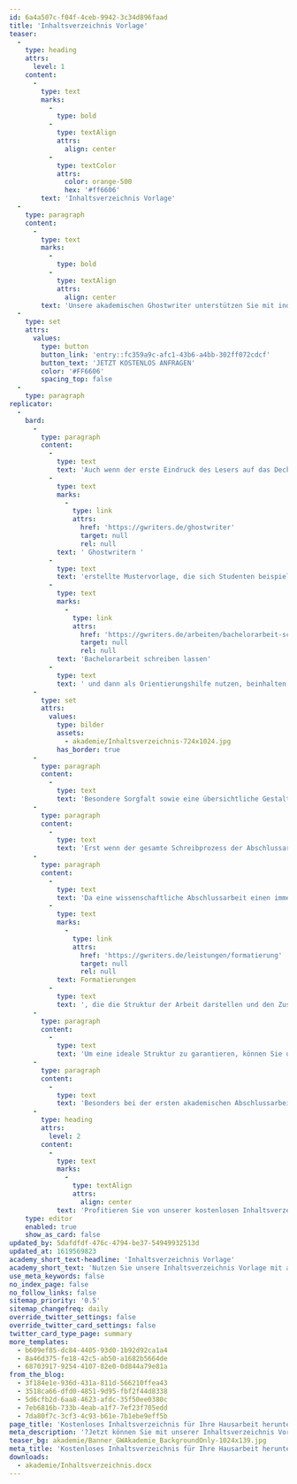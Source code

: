 ```yaml
---
id: 6a4a507c-f04f-4ceb-9942-3c34d896faad
title: 'Inhaltsverzeichnis Vorlage'
teaser:
  -
    type: heading
    attrs:
      level: 1
    content:
      -
        type: text
        marks:
          -
            type: bold
          -
            type: textAlign
            attrs:
              align: center
          -
            type: textColor
            attrs:
              color: orange-500
              hex: '#ff6606'
        text: 'Inhaltsverzeichnis Vorlage'
  -
    type: paragraph
    content:
      -
        type: text
        marks:
          -
            type: bold
          -
            type: textAlign
            attrs:
              align: center
        text: 'Unsere akademischen Ghostwriter unterstützen Sie mit individuellen Vorlagen, persönlichen Coachings oder unserem professionellen Ghostwriting-Service bei Ihrer Abschlussarbeit!'
  -
    type: set
    attrs:
      values:
        type: button
        button_link: 'entry::fc359a9c-afc1-43b6-a4bb-302ff072cdcf'
        button_text: 'JETZT KOSTENLOS ANFRAGEN'
        color: '#FF6606'
        spacing_top: false
  -
    type: paragraph
replicator:
  -
    bard:
      -
        type: paragraph
        content:
          -
            type: text
            text: 'Auch wenn der erste Eindruck des Lesers auf das Deckblatt zurückfällt, nehmen die Kritikpunkte oder positiven Aspekte erst beim Inhaltsverzeichnis gewisse Formen an. Dieser Bereich vermittelt weitere Details über die Qualität der wissenschaftlichen Arbeit und gewährt einen ersten Einblick in das analysierte Fachthema und die Struktur der Arbeit. Es ist quasi die Regel, mit Word erstellte Inhaltsverzeichnis stets automatisch zu aktualisieren und zu pflegen. Unsere Vorlagen basieren daher auf der automatischen Word Funktion und auch von unseren'
          -
            type: text
            marks:
              -
                type: link
                attrs:
                  href: 'https://gwriters.de/ghostwriter'
                  target: null
                  rel: null
            text: ' Ghostwritern '
          -
            type: text
            text: 'erstellte Mustervorlage, die sich Studenten beispielsweise für die '
          -
            type: text
            marks:
              -
                type: link
                attrs:
                  href: 'https://gwriters.de/arbeiten/bachelorarbeit-schreiben-lassen'
                  target: null
                  rel: null
            text: 'Bachelorarbeit schreiben lassen'
          -
            type: text
            text: ' und dann als Orientierungshilfe nutzen, beinhalten automatisch erstellte Inhaltsverzeichnisse.'
      -
        type: set
        attrs:
          values:
            type: bilder
            assets:
              - akademie/Inhaltsverzeichnis-724x1024.jpg
            has_border: true
      -
        type: paragraph
        content:
          -
            type: text
            text: 'Besondere Sorgfalt sowie eine übersichtliche Gestaltung sind bei einem wissenschaftlichen Inhaltsverzeichnis essentiell. Dieses Verzeichnis hilft dem Leser und auch dem Prüfer, sich in der wissenschaftlichen Arbeit einfacher zurechtfinden zu können. Zudem gibt jene Gliederung die nachfolgende Struktur einer Abschlussarbeit vor.'
      -
        type: paragraph
        content:
          -
            type: text
            text: 'Erst wenn der gesamte Schreibprozess der Abschlussarbeit abgeschlossen ist, findet auch das Inhaltsverzeichnis zu einem runden Abschluss. Eine Inhaltsverzeichnis Vorlage gibt Aufschluss darüber, welche Inhalte ein solches Inhaltsverzeichnis zusammenfasst und wie dieses aufgebaut ist. Dadurch bekommen Sie ein gutes Feingefühl dafür, was wichtig ist und welche Aspekte in das Inhaltsverzeichnis gehören.'
      -
        type: paragraph
        content:
          -
            type: text
            text: 'Da eine wissenschaftliche Abschlussarbeit einen immensen zeitlichen Anspruch stellt, kann die Erstellung des Inhaltsverzeichnisses schnell in den Hintergrund geraten. Dies darf allerdings in keinem Fall passieren. Ein Inhaltsverzeichnis umfasst eine ganze Reihe '
          -
            type: text
            marks:
              -
                type: link
                attrs:
                  href: 'https://gwriters.de/leistungen/formatierung'
                  target: null
                  rel: null
            text: Formatierungen
          -
            type: text
            text: ', die die Struktur der Arbeit darstellen und den Zusammenhang mit dem wissenschaftlichen Text verdeutlicht. Zudem können sich auf Grund der sogenannten Fachblindheit kleine Fehlerquellen einschleichen und auch dann hilft unsere Vorlage weiter.'
      -
        type: paragraph
        content:
          -
            type: text
            text: 'Um eine ideale Struktur zu garantieren, können Sie unser kostenloses Inhaltsverzeichnis für Ihre Abschlussarbeit herunterladen, welches die Formatierungen zielgerichtet demonstriert.'
      -
        type: paragraph
        content:
          -
            type: text
            text: 'Besonders bei der ersten akademischen Abschlussarbeit ist eine Vorlage ein nützliches Handwerksinstrument, denn die bestehenden Vorkenntnisse reichen nicht immer aus. Häufig ist es hilfreich, sich die Vorgaben für ein Inhaltsverzeichnis vor jeder wissenschaftlichen Arbeit noch einmal ins Gedächtnis zu rufen.'
      -
        type: heading
        attrs:
          level: 2
        content:
          -
            type: text
            marks:
              -
                type: textAlign
                attrs:
                  align: center
            text: 'Profitieren Sie von unserer kostenlosen Inhaltsverzeichnis-Vorlage!'
    type: editor
    enabled: true
    show_as_card: false
updated_by: 5dafdfdf-476c-4794-be37-54949932513d
updated_at: 1619569823
academy_short_text-headline: 'Inhaltsverzeichnis Vorlage'
academy_short_text: 'Nutzen Sie unsere Inhaltsverzeichnis Vorlage mit automatischer Formatierung für Ihre Abschlussarbeit.'
use_meta_keywords: false
no_index_page: false
no_follow_links: false
sitemap_priority: '0.5'
sitemap_changefreq: daily
override_twitter_settings: false
override_twitter_card_settings: false
twitter_card_type_page: summary
more_templates:
  - b609ef85-dc84-4405-93d0-1b92d92ca1a4
  - 8a46d375-fe18-42c5-ab50-a1682b5664de
  - 68703917-9254-4107-82e0-0d844a79e81a
from_the_blog:
  - 3f184e1e-936d-431a-811d-566210ffea43
  - 3518ca66-dfd0-4851-9d95-fbf2f44d8338
  - 5d6cfb2d-6aa8-4623-afdc-35f50ee0380c
  - 7eb6816b-733b-4eab-a1f7-7ef23f705edd
  - 7da80f7c-3cf3-4c93-b61e-7b1ebe9eff5b
page_title: 'Kostenloses Inhaltsverzeichnis für Ihre Hausarbeit herunterladen'
meta_description: '?Jetzt können Sie mit unserer Inhaltsverzeichnis Vorlage? Ihr Inhaltsverzeichnis automatisch erstellen. Jetzt unsere Vorlage herunterladen ↘️↘️↘️'
teaser_bg: akademie/Banner_GWAkademie_BackgroundOnly-1024x139.jpg
meta_title: 'Kostenloses Inhaltsverzeichnis für Ihre Hausarbeit herunterladen'
downloads:
  - akademie/Inhaltsverzeichnis.docx
---
```

